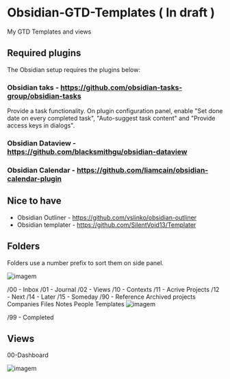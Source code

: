 # Obsidian-GTD-Templates ( In draft )
My GTD Templates and views

## Required plugins
The Obsidian setup requires the plugins below:
### Obsidian taks - https://github.com/obsidian-tasks-group/obsidian-tasks
Provide a task functionality. On plugin configuration panel, enable "Set done date on every completed task", 
"Auto-suggest task content" and "Provide access keys in dialogs".


### Obsidian Dataview - https://github.com/blacksmithgu/obsidian-dataview
### Obsidian Calendar - https://github.com/liamcain/obsidian-calendar-plugin

## Nice to have
- Obsidian Outliner -  https://github.com/vslinko/obsidian-outliner
- Obsidian templater - https://github.com/SilentVoid13/Templater


## Folders
Folders use a number prefix to sort them on side panel. 

![imagem](https://user-images.githubusercontent.com/4821589/206133551-3a597c08-9ce2-4418-9ff8-32f33eeb0a92.png)


/00 - Inbox 
/01 - Journal
/02 - Views 
/10 - Contexts 
/11 - Acrive Projects
/12 - Next
/14 - Later 
/15 - Someday
/90 - Reference
  Archived projects
  Companies
  Files
  Notes
  People
  Templates
![imagem](https://user-images.githubusercontent.com/4821589/206133667-85f2e9d2-7d5b-4ed4-bdd1-d4c51e61d000.png)

/99 - Completed 




## Views
00-Dashboard

![imagem](https://user-images.githubusercontent.com/4821589/206135530-bff5920a-788b-48e1-8c6b-92e5148b3487.png)


